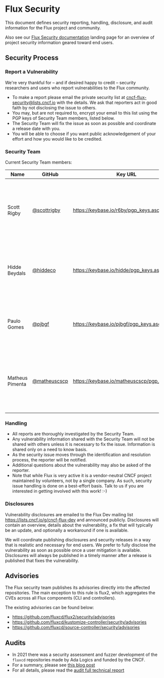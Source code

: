 # Flux Security

This document defines security reporting, handling, disclosure, and audit information for the Flux project and community.

Also see our [Flux Security documentation](https://fluxcd.io/flux/security) landing page for an overview of project security information geared toward end users.

## Security Process

### Report a Vulnerability

We're very thankful for – and if desired happy to credit – security researchers and users who report vulnerabilities to the Flux community.

- To make a report please email the private security list at <cncf-flux-security@lists.cncf.io> with the details.
  We ask that reporters act in good faith by not disclosing the issue to others.
- You may, but are not required to, encrypt your email to this list using the PGP keys of Security Team members, listed below.
- The Security Team will fix the issue as soon as possible and coordinate a release date with you.
- You will be able to choose if you want public acknowledgement of your effort and how you would like to be credited.

### Security Team

Current Security Team members:

| Name | GitHub | Key URL | Fingerprint |
| -- | -- | -- | -- |
| Scott Rigby | [@scottrigby](https://github.com/scottrigby) | <https://keybase.io/r6by/pgp_keys.asc> | 208D D36E D5BB 3745 A167 43A4 C7C6 FBB5 B91C 1155 |
| Hidde Beydals | [@hiddeco](https://github.com/hiddeco) | <https://keybase.io/hidde/pgp_keys.asc> | C910 7A9B 55A4 DD77 062B 9731 B6E3 6A6A C54A CD59 |
| Paulo Gomes | [@pjbgf](https://github.com/pjbgf) | <https://keybase.io/pjbgf/pgp_keys.asc> | 6C17 B119 D8C9 6768 4C80 E802 9995 2338 70E9 9BEE |
| Matheus Pimenta | [@matheuscscp](https://github.com/matheuscscp) | <https://keybase.io/matheuscscp/pgp_keys.asc> | B404 C733 A16F 589B 592A 4FD7 86D8 78C7 79EB 9A95 |

### Handling

- All reports are thoroughly investigated by the Security Team.
- Any vulnerability information shared with the Security Team will not be shared with others unless it is necessary to fix the issue.
  Information is shared only on a need to know basis.
- As the security issue moves through the identification and resolution process, the reporter will be notified.
- Additional questions about the vulnerability may also be asked of the reporter.
- Note that while Flux is very active it is a vendor-neutral CNCF project maintained by volunteers, not by a single company. As such, security issue handling is done on a best-effort basis.
  Talk to us if you are interested in getting involved with this work! :-)

### Disclosures

Vulnerability disclosures are emailed to the Flux Dev mailing list <https://lists.cncf.io/g/cncf-flux-dev> and announced publicly.
Disclosures will contain an overview, details about the vulnerability, a fix that will typically be an update, and optionally a workaround if one is available.

We will coordinate publishing disclosures and security releases in a way that is realistic and necessary for end users.
We prefer to fully disclose the vulnerability as soon as possible once a user mitigation is available.
Disclosures will always be published in a timely manner after a release is published that fixes the vulnerability.

## Advisories

The Flux security team publishes its advisories directly into the affected repositories.
The main exception to this rule is flux2, which aggregates the CVEs across all Flux components (CLI and controllers).

The existing advisories can be found below:
- https://github.com/fluxcd/flux2/security/advisories
- https://github.com/fluxcd/kustomize-controller/security/advisories
- https://github.com/fluxcd/source-controller/security/advisories

## Audits

- In 2021 there was a security assessment and fuzzer development of the `fluxcd` repositories made by Ada Logics and funded by the CNCF.
- For a summary, please see [this blog post](https://fluxcd.io/blog/2021-11-10-flux-security-audit/)
- For all details, please read the [audit full technical report](https://fluxcd.io/FluxFinalReport-v1.1.pdf)
